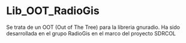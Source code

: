 # Lib_OOT_RadioGis
Se trata de un OOT (Out of The Tree) para la libreria gnuradio. Ha sido desarrollada en el grupo RadioGis en el marco del proyecto SDRCOL
